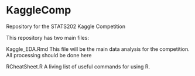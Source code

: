 # KaggleComp
Repository for the STATS202 Kaggle Competition

This repository has two main files:

Kaggle_EDA.Rmd
This file will be the main data analysis for the competition.  All processing should be done here

RCheatSheet.R
A living list of useful commands for using R.  
